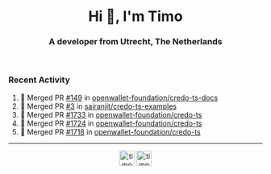 <h1 align="center">Hi 👋, I'm Timo</h1>
<h3 align="center">A developer from Utrecht, The Netherlands</h3>
<br/>
<!-- https://github.com/rahuldkjain/github-profile-readme-generator --!>

<!--  <p align="left"><img src="https://github-readme-stats.vercel.app/api?username=timoglastra&show_icons=true&count_private=true&" alt="timoglastra" /></p> --!>

<!--
Github language stats
<p align="left"><img src="https://github-readme-stats.vercel.app/api/top-langs/?username=timoglastra&layout=compact" alt="timoglastra" /><p>
-->

<!-- Codestats language stats -->
<!-- <p align="left"><img src="https://codestats-readme.vercel.app/api/top-langs/?username=timoglastra&layout=compact&language_count=12" alt="timoglastra" /><p>    --!>
  
<h3>Recent Activity</h3>

<!--START_SECTION:activity-->
1. 🎉 Merged PR [#149](https://github.com/openwallet-foundation/credo-ts-docs/pull/149) in [openwallet-foundation/credo-ts-docs](https://github.com/openwallet-foundation/credo-ts-docs)
2. 🎉 Merged PR [#3](https://github.com/sairanjit/credo-ts-examples/pull/3) in [sairanjit/credo-ts-examples](https://github.com/sairanjit/credo-ts-examples)
3. 🎉 Merged PR [#1733](https://github.com/openwallet-foundation/credo-ts/pull/1733) in [openwallet-foundation/credo-ts](https://github.com/openwallet-foundation/credo-ts)
4. 🎉 Merged PR [#1724](https://github.com/openwallet-foundation/credo-ts/pull/1724) in [openwallet-foundation/credo-ts](https://github.com/openwallet-foundation/credo-ts)
5. 🎉 Merged PR [#1718](https://github.com/openwallet-foundation/credo-ts/pull/1718) in [openwallet-foundation/credo-ts](https://github.com/openwallet-foundation/credo-ts)
<!--END_SECTION:activity-->

---

<p align="center">
<a href="https://twitter.com/timoglastra" target="blank"><img align="center" src="https://cdn.jsdelivr.net/npm/simple-icons@3.0.1/icons/twitter.svg" alt="timoglastra" height="30" width="30" /></a>
<a href="https://linkedin.com/in/timoglastra" target="blank"><img align="center" src="https://cdn.jsdelivr.net/npm/simple-icons@3.0.1/icons/linkedin.svg" alt="timoglastra" height="30" width="30" /></a>
</p>



